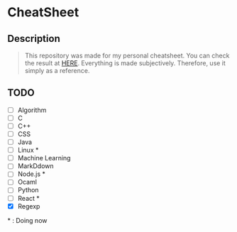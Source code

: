 CheatSheet 
==========

Description
-----------
> This repository was made for my personal cheatsheet. You can check the result at [HERE](https://anoldstory.github.io/CheatSheet/). Everything is made subjectively. Therefore, use it simply as a reference.

 
TODO
----
- [ ] Algorithm
- [ ] C
- [ ] C++
- [ ] CSS
- [ ] Java
- [ ] Linux *
- [ ] Machine Learning
- [ ] MarkDdown
- [ ] Node.js *
- [ ] Ocaml
- [ ] Python
- [ ] React *
- [X] Regexp 

\* : Doing now